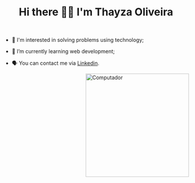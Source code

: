 <h1 align="center"  height="30px" >Hi there 👋🏻 I'm Thayza Oliveira </h1> 

<br>



<p align="left">
  
- 👀 I'm interested in solving problems using technology; 


- 🚀 I’m currently learning web development;


- 🗣 You can contact me via <a href="https://www.linkedin.com/in/tthayza-oliveira/" target="_blank">Linkedin</a>.
</p>
        
        
<img src="https://github-readme-stats.vercel.app/api/top-langs/?username=tthayza&show_icons=true&layout=compact&theme=dracula"  width="280px" align="right" alt="Computador"> 
 <br>
